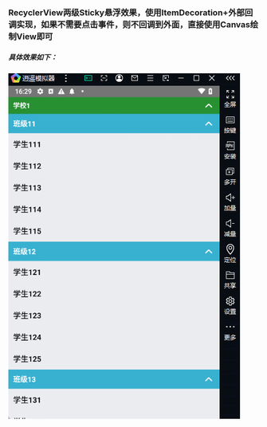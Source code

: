 ### RecyclerView两级Sticky悬浮效果，使用ItemDecoration+外部回调实现，如果不需要点击事件，则不回调到外面，直接使用Canvas绘制View即可
##### 具体效果如下：
![滑动效果](https://github.com/khaos116/TwoStickyHeader/blob/master/image/show_effect.gif)
